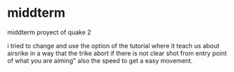 middterm
========

middterm proyect of quake 2

i tried to change and use the option of the tutorial where it teach us about airsrike in a way that the trike abort if there is not clear shot from entry point of what you are aiming"
also the speed to get a easy movement.
